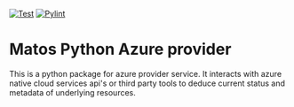 [![Test](https://github.com/cloudmatos/matos-azure-provider/actions/workflows/test.yaml/badge.svg?branch=main)](https://github.com/cloudmatos/matos-azure-provider/actions/workflows/test.yaml)
[![Pylint](https://github.com/cloudmatos/matos-azure-provider/actions/workflows/pylint.yaml/badge.svg?branch=main)](https://github.com/cloudmatos/matos-azure-provider/actions/workflows/pylint.yaml)

# Matos Python Azure provider

This is a python package for azure provider service. 
It interacts with azure native cloud services api's or third party tools to deduce current status and metadata of underlying resources.
